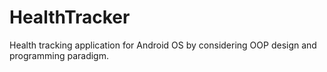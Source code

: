 # HealthTracker
Health tracking application for Android OS by considering OOP design and programming paradigm.
